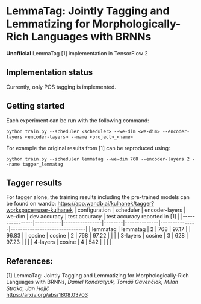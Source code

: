 # LemmaTag: Jointly Tagging and Lemmatizing for Morphologically-Rich Languages with BRNNs
**Unofficial** LemmaTag [1] implementation in TensorFlow 2

## Implementation status
Currently, only POS tagging is implemented.

## Getting started
Each experiment can be run with the following command:
```
python train.py --scheduler <scheduler> --we-dim <we-dim> --encoder-layers <encoder-layers> --name <project>_<name>
```
For example the original results from [1] can be reproduced using:
```
python train.py --scheduler lemmatag --we-dim 768 --encoder-layers 2 --name tagger_lemmatag
```

## Tagger results
For tagger alone, the training results including the pre-trained models can be found on wandb: https://app.wandb.ai/kulhanek/tagger?workspace=user-kulhanek
| configuration  | scheduler | encoder-layers | we-dim | dev accuracy | test accuracy | test accuracy reported in [1] |
|----------------|-----------|----------------|--------|--------------|---------------|-------------------------------|
| lemmatag       | lemmatag  | 2              | 768    | 97.17        |               | 96.83                         |
| cosine         | cosine    | 2              | 768    | 97.22        |               |                               |
| 3-layers       | cosine    | 3              | 628    | 97.23        |               |                               |
| 4-layers       | cosine    | 4              | 542    |              |               |                               |

## References:
[1] LemmaTag: Jointly Tagging and Lemmatizing for Morphologically-Rich Languages with BRNNs, *Daniel Kondratyuk, Tomáš Gavenčiak, Milan Straka, Jan Hajič* <br/>
https://arxiv.org/abs/1808.03703
